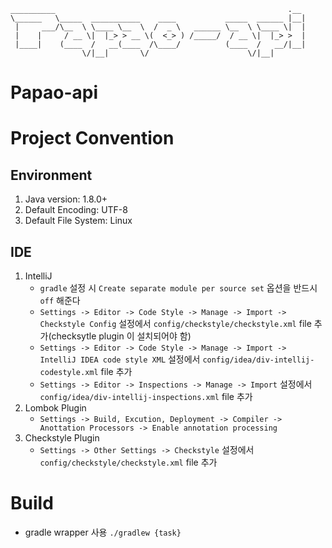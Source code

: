 ```plain
__________                                                    .__
\______   \_____  ___________    ____           _____  ______ |__|
 |     ___/\__  \ \____ \__  \  /  _ \   ______ \__  \ \____ \|  |
 |    |     / __ \|  |_> > __ \(  <_> ) /_____/  / __ \|  |_> >  |
 |____|    (____  /   __(____  /\____/          (____  /   __/|__|
                \/|__|       \/                      \/|__|
```
# Papao-api

# Project Convention

## Environment
1. Java version: 1.8.0+
2. Default Encoding: UTF-8
3. Default File System: Linux

## IDE
1. IntelliJ
    * `gradle` 설정 시 `Create separate module per source set` 옵션을 반드시 `off` 해준다
    * `Settings -> Editor -> Code Style -> Manage -> Import -> Checkstyle Config` 설정에서  `config/checkstyle/checkstyle.xml` file 추가(checksytle plugin 이 설치되어야 함)
    * `Settings -> Editor -> Code Style -> Manage -> Import -> IntelliJ IDEA code style XML` 설정에서 `config/idea/div-intellij-codestyle.xml` file 추가
    * `Settings -> Editor -> Inspections -> Manage -> Import` 설정에서 `config/idea/div-intellij-inspections.xml` file 추가
2. Lombok Plugin
    * `Settings -> Build, Excution, Deployment -> Compiler -> Anottation Processors -> Enable annotation processing`
3. Checkstyle Plugin
    * `Settings -> Other Settings -> Checkstyle` 설정에서 `config/checkstyle/checkstyle.xml` file 추가

# Build

- gradle wrapper 사용 `./gradlew {task}`
